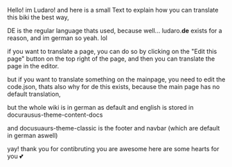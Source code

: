 Hello! im Ludaro! and here is a small Text to explain how you can translate this biki the best way,

DE is the regular language thats used, because well... ludaro.**de** exists for a reason, and im german so yeah. lol

if you want to translate a page, you can do so by clicking on the "Edit this page" button on the top right of the page, and then you can translate the page in the editor.

but if you want to translate something on the mainpage, you need to edit the code.json, thats also why for de this exists, because the main page has no default translation, 

but the whole wiki is in german as default and english is stored in docurausus-theme-content-docs

and docusuaurs-theme-classic is the footer and navbar (which are default in german aswell)

yay! thank you for contibruting you are awesome here are some hearts for you 💕